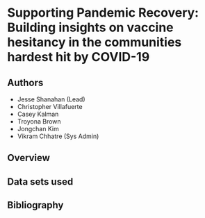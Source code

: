 # Supporting Pandemic Recovery: Building insights on vaccine hesitancy in the communities hardest hit by COVID-19

## Authors
- Jesse Shanahan (Lead)
- Christopher Villafuerte
- Casey Kalman
- Troyona Brown
- Jongchan Kim
- Vikram Chhatre (Sys Admin)

## Overview


## Data sets used


## Bibliography



